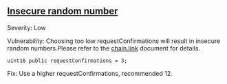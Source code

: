 ## [Insecure random number](https://github.com/code-423n4/2023-10-nextgen/blob/8b518196629faa37eae39736837b24926fd3c07c/smart-contracts/RandomizerVRF.sol#L28)

Severity: Low

Vulnerability: Choosing too low requestConfirmations will result in insecure random numbers.Please refer to the [chain.link](https://docs.chain.link/vrf/v2/getting-started) document for details.


```
uint16 public requestConfirmations = 3;
```

Fix: Use a higher requestConfirmations, recommended 12.